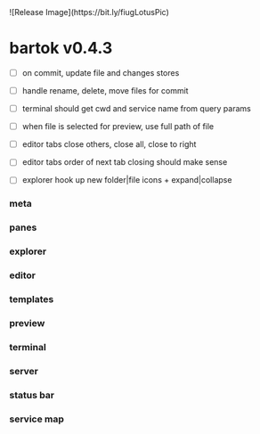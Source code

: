 <!-- no-select -->
<h1 style="display:none"></h1>
![Release Image](https://bit.ly/fiugLotusPic)

# bartok v0.4.3

  - [ ] on commit, update file and changes stores
  - [ ] handle rename, delete, move files for commit
  - [ ] terminal should get cwd and service name from query params

  - [ ] when file is selected for preview, use full path of file
  - [ ] editor tabs close others, close all, close to right
  - [ ] editor tabs order of next tab closing should make sense
  - [ ] explorer hook up new folder|file icons + expand|collapse


### meta

### panes

### explorer

### editor

### templates

### preview

### terminal

### server

### status bar

### service map


